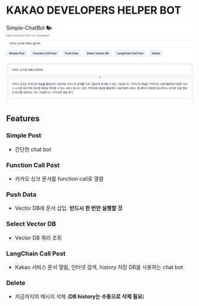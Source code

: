 # KAKAO DEVELOPERS HELPER BOT

![Page Image](docs/page_image.png)

## Features

### Simple Post
- 간단한 chat bot

### Function Call Post
- 카카오 싱크 문서를 function call로 열람

### Push Data
- Vector DB에 문서 삽입. **반드시 한 번만 실행할 것**

### Select Vector DB
- Vector DB 쿼리 조회

### LangChain Call Post
- Kakao 서비스 문서 열람, 인터넷 검색, history 저장 DB를 사용하는 chat bot

### Delete
- 지금까지의 메시지 삭제 (**DB history는 수동으로 삭제 필요**)

